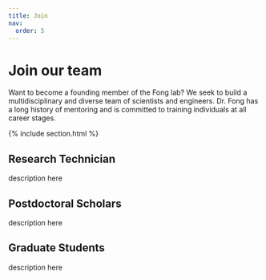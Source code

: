 ```yaml
---
title: Join
nav:
  order: 5
---
```


# <i class="fas fa-hands-helping"></i>Join our team

Want to become a founding member of the Fong lab?  We seek to build a multidisciplinary and diverse team of scientists and engineers.  Dr. Fong has a long history of mentoring and is committed to training individuals at all career stages.

{% include section.html %}

## Research Technician

description here

## Postdoctoral Scholars

description here

## Graduate Students

description here

